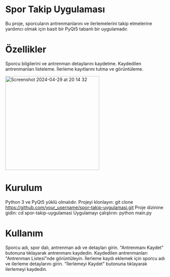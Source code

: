 # Spor Takip Uygulaması

Bu proje, sporcuların antrenmanlarını ve ilerlemelerini takip etmelerine yardımcı olmak için basit bir PyQt5 tabanlı bir uygulamadır.

# Özellikler

Sporcu bilgilerini ve antrenman detaylarını kaydetme.
Kaydedilen antrenmanları listeleme.
İlerleme kayıtlarını tutma ve görüntüleme.

<img width="295" alt="Screenshot 2024-04-29 at 20 14 32" src="https://github.com/NawidaAbdulHakim/Proje7/assets/162152692/f58ba783-27e5-4d38-9cee-758bcf942575">


# Kurulum

Python 3 ve PyQt5 yüklü olmalıdır.
Projeyi klonlayın:
git clone https://github.com/your_username/spor-takip-uygulamasi.git
Proje dizinine gidin:
cd spor-takip-uygulamasi
Uygulamayı çalıştırın:
python main.py

# Kullanım

Sporcu adı, spor dalı, antrenman adı ve detayları girin.
"Antrenmanı Kaydet" butonuna tıklayarak antrenmanı kaydedin.
Kaydedilen antrenmanları "Antrenman Listesi"nde görüntüleyin.
İlerleme kaydı eklemek için sporcu adı ve ilerleme detaylarını girin.
"İlerlemeyi Kaydet" butonuna tıklayarak ilerlemeyi kaydedin.
